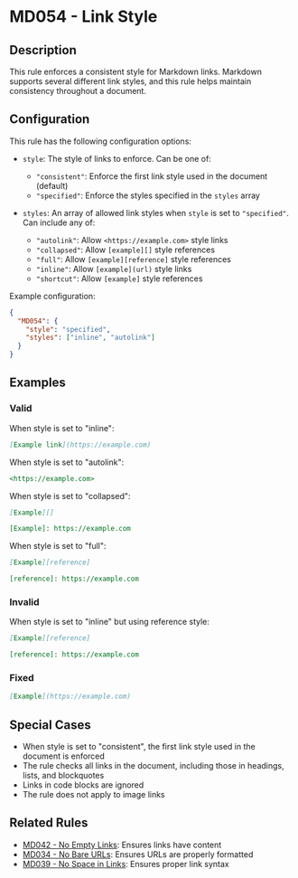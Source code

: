 # MD054 - Link Style

## Description

This rule enforces a consistent style for Markdown links. Markdown supports several different link styles, and this rule helps maintain consistency throughout a document.

## Configuration

This rule has the following configuration options:

- `style`: The style of links to enforce. Can be one of:
  - `"consistent"`: Enforce the first link style used in the document (default)
  - `"specified"`: Enforce the styles specified in the `styles` array

- `styles`: An array of allowed link styles when `style` is set to `"specified"`. Can include any of:
  - `"autolink"`: Allow `<https://example.com>` style links
  - `"collapsed"`: Allow `[example][]` style references
  - `"full"`: Allow `[example][reference]` style references
  - `"inline"`: Allow `[example](url)` style links
  - `"shortcut"`: Allow `[example]` style references

Example configuration:

```json
{
  "MD054": {
    "style": "specified",
    "styles": ["inline", "autolink"]
  }
}
```

<!-- markdownlint-disable -->
## Examples

### Valid

When style is set to "inline":

```markdown
[Example link](https://example.com)
```

When style is set to "autolink":

```markdown
<https://example.com>
```

When style is set to "collapsed":

```markdown
[Example][]

[Example]: https://example.com
```

When style is set to "full":

```markdown
[Example][reference]

[reference]: https://example.com
```

### Invalid

When style is set to "inline" but using reference style:

```markdown
[Example][reference]

[reference]: https://example.com
```

### Fixed

```markdown
[Example](https://example.com)
```
<!-- markdownlint-enable -->

## Special Cases

- When style is set to "consistent", the first link style used in the document is enforced
- The rule checks all links in the document, including those in headings, lists, and blockquotes
- Links in code blocks are ignored
- The rule does not apply to image links

## Related Rules

- [MD042 - No Empty Links](md042.md): Ensures links have content
- [MD034 - No Bare URLs](md034.md): Ensures URLs are properly formatted
- [MD039 - No Space in Links](md039.md): Ensures proper link syntax
